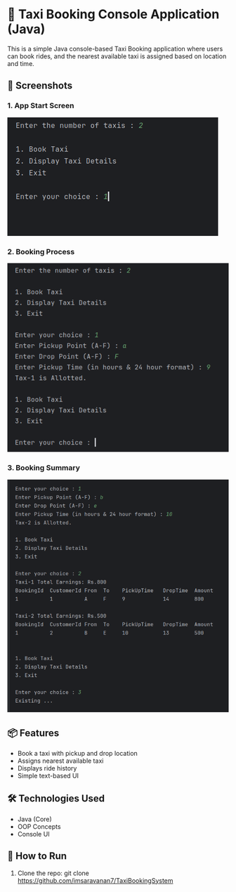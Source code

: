 # 🚖 Taxi Booking Console Application (Java)

This is a simple Java console-based Taxi Booking application where users can book rides, and the nearest available taxi is assigned based on location and time.

## 📸 Screenshots

### 1. App Start Screen
![Start Screen](screenshots/start.png)

### 2. Booking Process
![Booking](screenshots/booking.png)

### 3. Booking Summary
![Summary](screenshots/summary.png)

## 📦 Features

- Book a taxi with pickup and drop location
- Assigns nearest available taxi
- Displays ride history
- Simple text-based UI

## 🛠 Technologies Used

- Java (Core)
- OOP Concepts
- Console UI

## 🚀 How to Run

1. Clone the repo: git clone https://github.com/imsaravanan7/TaxiBookingSystem
